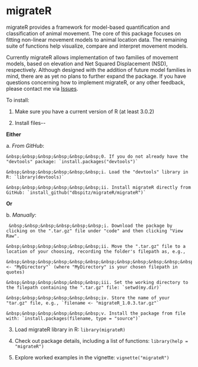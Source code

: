# migrateR

migrateR provides a framework for model-based quantification and classification of animal movement. 
The core of this package focuses on fitting non-linear movement models to animal location data. 
The remaining suite of functions help visualize, compare and interpret movement models.


Currently migrateR allows implementation of two families of movement models, based on elevation and Net Squared Displacement (NSD), respectively.
Although designed with the addition of future model families in mind, there are as yet no plans to further expand the package.
If you have questions concerning how to implement migrateR, or any other feedback, please contact me via [Issues](https://github.com/dbspitz/migrateR/issues).
  
    
To install:

1. Make sure you have a current version of R (at least 3.0.2)

2. Install files--

  **Either**

  a. *From GitHub*:
  
    &nbsp;&nbsp;&nbsp;&nbsp;&nbsp;&nbsp;0. If you do not already have the "devtools" package: `install.packages("devtools")`
  
    &nbsp;&nbsp;&nbsp;&nbsp;&nbsp;&nbsp;i. Load the "devtools" library in R: `library(devtools)`

    &nbsp;&nbsp;&nbsp;&nbsp;&nbsp;&nbsp;ii. Install migrateR directly from GitHub: `install_github("dbspitz/migrateR/migrateR")`
  
  
  **Or**
  
  b. *Manually*:
  
     &nbsp;&nbsp;&nbsp;&nbsp;&nbsp;&nbsp;i. Download the package by clicking on the ".tar.gz" file under "code" and then clicking "View Raw".
    
    &nbsp;&nbsp;&nbsp;&nbsp;&nbsp;&nbsp;ii. Move the ".tar.gz" file to a location of your choosing, recording the folder's filepath as, e.g., 
    
    &nbsp;&nbsp;&nbsp;&nbsp;&nbsp;&nbsp;&nbsp;&nbsp;&nbsp;&nbsp;&nbsp;&nbsp;`my.dir <- "MyDirectory"` (where "MyDirectory" is your chosen filepath in quotes) 
    
    &nbsp;&nbsp;&nbsp;&nbsp;&nbsp;&nbsp;iii. Set the working directory to the filepath containing the ".tar.gz" file: `setwd(my.dir)`
    
    &nbsp;&nbsp;&nbsp;&nbsp;&nbsp;&nbsp;iv. Store the name of your "tar.gz" file, e.g., `filename <- "migrateR_1.0.3.tar.gz"`
    
    &nbsp;&nbsp;&nbsp;&nbsp;&nbsp;&nbsp;v. Install the package from file with: `install.packages(filename, type = "source")`
    

3. Load migrateR library in R: `library(migrateR)`

4. Check out package details, including a list of functions: `library(help = "migrateR")`

5. Explore worked examples in the vignette: `vignette("migrateR")`

